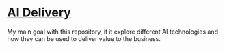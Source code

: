 # [AI Delivery](https://github.com/linnienaryshkin/ai.delivery)

My main goal with this repository, it it explore different AI technologies and how they can be used to deliver value to the business.
